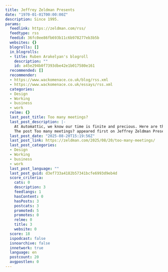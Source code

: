 ```yaml
---
title: Jeffrey Zeldman Presents
date: "1970-01-01T00:00:00Z"
description: Since 1995.
params:
  feedlink: https://zeldman.com/rss/
  feedtype: rss
  feedid: 36fc0ee86fb693b11c6b978277eb3b5b
  websites: {}
  blogrolls: []
  in_blogrolls:
  - title: Ruben Arakelyan's blogroll
    description: ""
    id: a45e294b0f7393dbe42e1b017580e161
  recommended: []
  recommender:
  - https://www.wackomenace.co.uk/blog/rss.xml
  - https://www.wackomenace.co.uk/essays/rss.xml
  categories:
  - Design
  - Working
  - business
  - work
  relme: {}
  last_post_title: Too many meetings?
  last_post_description: |-
    At Automattic, we know our time is finite and precious. Here are the questions we ask ourselves before agreeing to any meeting:
    The post Too many meetings? appeared first on Jeffrey Zeldman Presents
  last_post_date: "2025-08-20T15:19:56Z"
  last_post_link: https://zeldman.com/2025/08/20/too-many-meetings/
  last_post_categories:
  - Design
  - Working
  - business
  - work
  last_post_language: ""
  last_post_guid: d3ef733a4182b57341bcfe6993d9eb4d
  score_criteria:
    cats: 0
    description: 3
    feedlangs: 1
    hasContent: 0
    hasPosts: 3
    postcats: 3
    promoted: 5
    promotes: 0
    relme: 0
    title: 3
    website: 0
  score: 18
  ispodcast: false
  isnoarchive: false
  innetwork: true
  language: en
  postcount: 20
  avgpostlen: 0
---
```

